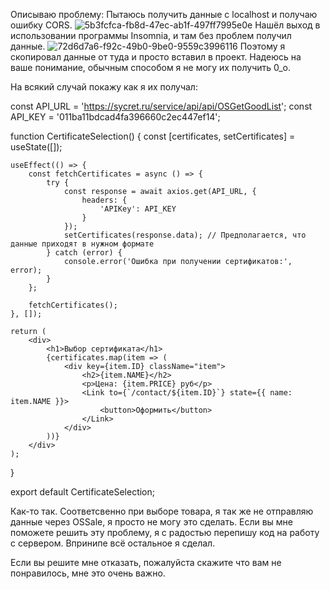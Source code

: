 Описываю проблему: Пытаюсь получить данные с localhost и получаю ошибку CORS.
![5b3fcfca-fb8d-47ec-ab1f-497ff7995e0e](https://github.com/user-attachments/assets/5070effc-9af7-4391-b2a5-c87f0df92f96)
Нашёл выход в использовании программы Insomnia, и там без проблем получил данные.
![72d6d7a6-f92c-49b0-9be0-9559c3996116](https://github.com/user-attachments/assets/18326e70-8a8f-4fad-9fee-a2ac5218e0f0)
Поэтому я скопировал данные от туда и просто вставил в проект. Надеюсь на ваше понимание, обычным способом я не могу их получить 0_o.

На всякий случай покажу как я их получал:

const API_URL = 'https://sycret.ru/service/api/api/OSGetGoodList';
const API_KEY = '011ba11bdcad4fa396660c2ec447ef14';

function CertificateSelection() {
    const [certificates, setCertificates] = useState([]);

    useEffect(() => {
        const fetchCertificates = async () => {
            try {
                const response = await axios.get(API_URL, {
                    headers: {
                        'APIKey': API_KEY
                    }
                });
                setCertificates(response.data); // Предполагается, что данные приходят в нужном формате
            } catch (error) {
                console.error('Ошибка при получении сертификатов:', error);
            }
        };

        fetchCertificates();
    }, []);

    return (
        <div>
            <h1>Выбор сертификата</h1>
            {certificates.map(item => (
                <div key={item.ID} className="item">
                    <h2>{item.NAME}</h2>
                    <p>Цена: {item.PRICE} руб</p>
                    <Link to={`/contact/${item.ID}`} state={{ name: item.NAME }}>
                        <button>Оформить</button>
                    </Link>
                </div>
            ))}
        </div>
    );
}

export default CertificateSelection;

Как-то так. Соответсвенно при выборе товара, я так же не отправляю данные через OSSale, я просто не могу это сделать. Если вы мне поможете решить эту проблему, я с радостью перепишу код на работу с сервером. Впринипе всё остальное я сделал.

Если вы решите мне отказать, пожалуйста скажите что вам не понравилось, мне это очень важно.

